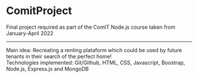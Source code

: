 # ComitProject
Final project required as part of the ComIT Node.js course taken from January-April 2022
<hr>
Main idea: Recreating a renting plataform which could be used by future tenants in their search of the perfect home! 
<br>
Technologies implemented: Git/Github, HTML, CSS, Javascript, Boostrap, Node.js, Express.js and MongoDB
